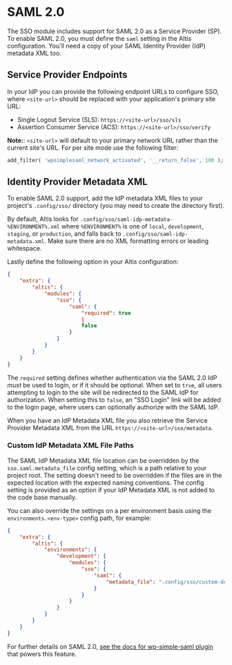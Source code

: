 # SAML 2.0

The SSO module includes support for SAML 2.0 as a Service Provider (SP). To enable SAML 2.0, you must define the `saml` setting in
the Altis configuration. You'll need a copy of your SAML Identity Provider (IdP) metadata XML too.

## Service Provider Endpoints

In your IdP you can provide the following endpoint URLs to configure SSO, where `<site-url>` should be replaced with your
application's primary site URL:

- Single Logout Service (SLS): `https://<site-url>/sso/sls`
- Assertion Consumer Service (ACS): `https://<site-url>/sso/verify`

**Note:**: `<site-url>` will default to your primary network URL rather than the current site's URL. For per site mode use the
following filter:

```php
add_filter( 'wpsimplesaml_network_activated', '__return_false', 100 );
```

## Identity Provider Metadata XML

To enable SAML 2.0 support, add the IdP metadata XML files to your project's `.config/sso/` directory (you may need to create the
directory first).

By default, Altis looks for `.config/sso/saml-idp-metadata-%ENVIRONMENT%.xml` where `%ENVIRONMENT%` is one
of `local`, `development`, `staging`, or `production`, and falls back to `.config/sso/saml-idp-metadata.xml`. Make sure there are no
XML formatting errors or leading whitespace.

Lastly define the following option in your Altis configuration:

```json
{
    "extra": {
        "altis": {
            "modules": {
                "sso": {
                    "saml": {
                        "required": true
                        |
                        false
                    }
                }
            }
        }
    }
}
```

The `required` setting defines whether authentication via the SAML 2.0 IdP _must_ be used to login, or if it should be optional.
When set to `true`, all users attempting to login to the site will be redirected to the SAML IdP for authorization. When setting
this to `false`, an "SSO Login" link will be added to the login page, where users can optionally authorize with the SAML IdP.

When you have an IdP Metadata XML file you also retrieve the Service Provider Metadata XML from the
URL `https://<site-url>/sso/metadata`.

### Custom IdP Metadata XML File Paths

The SAML IdP Metadata XML file location can be overridden by the `sso.saml.metadata_file` config setting, which is a path relative
to your project root. The setting doesn't need to be overridden if the files are in the expected location with the expected naming
conventions. The config setting is provided as an option if your IdP Metadata XML is not added to the code base manually.

You can also override the settings on a per environment basis using the `environments.<env-type>` config path, for example:

```json
{
    "extra": {
        "altis": {
            "environments": {
                "development": {
                    "modules": {
                        "sso": {
                            "saml": {
                                "metadata_file": ".config/sso/custom-dev-idp-metadata.xml"
                            }
                        }
                    }
                }
            }
        }
    }
}
```

For further details on SAML 2.0, [see the docs for wp-simple-saml plugin](https://github.com/humanmade/wp-simple-saml) that powers
this feature.
